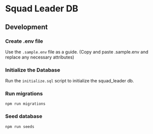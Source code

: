 # Squad Leader DB

## Development

### Create .env file
Use the `.sample.env` file as a guide. (Copy and paste .sample.env and replace any necessary attributes)

### Initialize the Database
Run the `initialize.sql` script to initialize the squad_leader db.

### Run migrations
`npm run migrations`

### Seed database
`npm run seeds`





